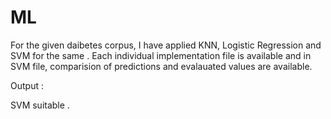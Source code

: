 # ML
For the given daibetes corpus, I have applied KNN, Logistic Regression and SVM for the same .
Each individual implementation file is available and in SVM file, comparision of predictions and evalauated values are available.

Output :

SVM suitable .
